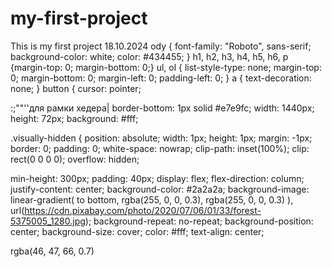 # my-first-project

This is my first project
18.10.2024
ody {
font-family: "Roboto", sans-serif;
background-color: white;
color: #434455;
}
h1, h2, h3, h4, h5, h6, p {margin-top: 0; margin-bottom: 0;}
ul,
ol {
list-style-type: none;
margin-top: 0;
margin-bottom: 0;
margin-left: 0;
padding-left: 0;
}
a {
text-decoration: none;
}
button {
cursor: pointer;

:;""''для рамки хедера|
border-bottom: 1px solid #e7e9fc;
width: 1440px;
height: 72px;
background: #fff;

.visually-hidden {
position: absolute;
width: 1px;
height: 1px;
margin: -1px;
border: 0;
padding: 0;
white-space: nowrap;
clip-path: inset(100%);
clip: rect(0 0 0 0);
overflow: hidden;

<!--background-image  -->

min-height: 300px;
padding: 40px;
display: flex;
flex-direction: column;
justify-content: center;
background-color: #2a2a2a;
background-image: linear-gradient(
to bottom,
rgba(255, 0, 0, 0.3),
rgba(255, 0, 0, 0.3)
),
url(https://cdn.pixabay.com/photo/2020/07/06/01/33/forest-5375005_1280.jpg);
background-repeat: no-repeat;
background-position: center;
background-size: cover;
color: #fff;
text-align: center;

rgba(46, 47, 66, 0.7)
